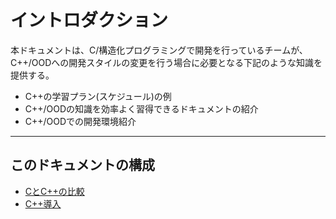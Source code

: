 # イントロダクション
本ドキュメントは、C/構造化プログラミングで開発を行っているチームが、
C++/OODへの開発スタイルの変更を行う場合に必要となる下記のような知識を提供する。

* C++の学習プラン(スケジュール)の例
* C++/OODの知識を効率よく習得できるドキュメントの紹介
* C++/OODでの開発環境紹介

___

## このドキュメントの構成

* [CとC++の比較](---)
* [C++導入](---)


